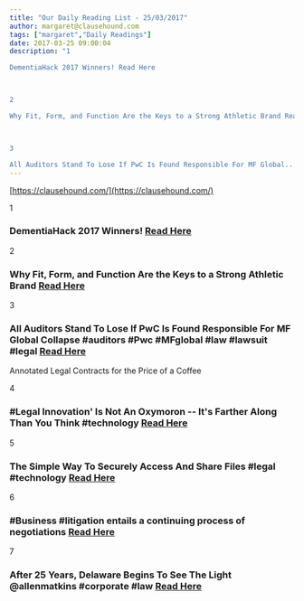```yaml
---
title: "Our Daily Reading List - 25/03/2017"
author: margaret@clausehound.com
tags: ["margaret","Daily Readings"]
date: 2017-03-25 09:00:04
description: "1

DementiaHack 2017 Winners! Read Here



2

Why Fit, Form, and Function Are the Keys to a Strong Athletic Brand Read Here



3

All Auditors Stand To Lose If PwC Is Found Responsible For MF Global..."
---
```


[https://clausehound.com/](https://clausehound.com/)

1

### DementiaHack 2017 Winners! [Read Here](http://hackernest.com/dementiahack-2017-winners/)

2

### Why Fit, Form, and Function Are the Keys to a Strong Athletic Brand [Read Here](https://www.shopify.ca/blog/fit-form-function)

3

### All Auditors Stand To Lose If PwC Is Found Responsible For MF Global Collapse #auditors #Pwc #MFglobal #law #lawsuit #legal [Read Here](https://www.forbes.com/sites/realspin/2017/03/17/all-auditors-stand-to-lose-if-pwc-is-found-responsible-for-mf-global-collapse/#1c6d60e21dcd)

Annotated Legal Contracts
for the Price of a Coffee

4

### #Legal Innovation' Is Not An Oxymoron -- It's Farther Along Than You Think #technology  [Read Here](https://goo.gl/FosZl0)

5

### The Simple Way To Securely Access And Share Files #legal #technology  [Read Here](https://goo.gl/xtVA5D)

6

### #Business #litigation entails a continuing process of negotiations [Read Here](https://goo.gl/6avSV5)

7

### After 25 Years, Delaware Begins To See The Light @allenmatkins #corporate #law  [Read Here](https://goo.gl/Q7S2D6)